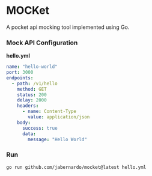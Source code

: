 # MOCKet

A pocket api mocking tool implemented using Go.


### Mock API Configuration

**hello.yml**
```yml
name: "hello-world"
port: 3000
endpoints:
  - path: /v1/hello
    method: GET
    status: 200
    delay: 2000
    headers:
      - name: Content-Type
        value: application/json
    body:
      success: true
      data:
        message: "Hello World"
```


### Run
```sh
go run github.com/jabernardo/mocket@latest hello.yml
```
